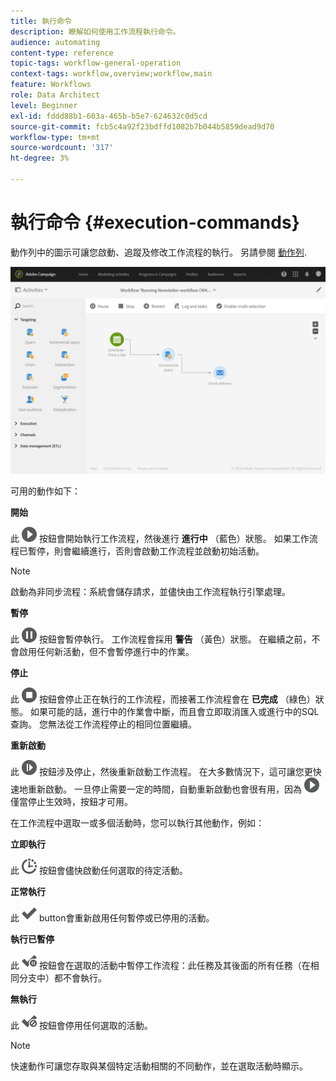 ```yaml
---
title: 執行命令
description: 瞭解如何使用工作流程執行命令。
audience: automating
content-type: reference
topic-tags: workflow-general-operation
context-tags: workflow,overview;workflow,main
feature: Workflows
role: Data Architect
level: Beginner
exl-id: fddd88b1-603a-465b-b5e7-624632c0d5cd
source-git-commit: fcb5c4a92f23bdffd1082b7b044b5859dead9d70
workflow-type: tm+mt
source-wordcount: '317'
ht-degree: 3%

---
```


# 執行命令 {#execution-commands}

動作列中的圖示可讓您啟動、追蹤及修改工作流程的執行。 另請參閱 [動作列](../../automating/using/workflow-interface.md#action-bar).

![](assets/wkf_execution_2.png)

可用的動作如下：

**開始**

此 ![](assets/play_darkgrey-24px.png) 按鈕會開始執行工作流程，然後進行 **進行中** （藍色）狀態。 如果工作流程已暫停，則會繼續進行，否則會啟動工作流程並啟動初始活動。

>[!NOTE]
>
>啟動為非同步流程：系統會儲存請求，並儘快由工作流程執行引擎處理。

**暫停**

此 ![](assets/pause_darkgrey-24px.png) 按鈕會暫停執行。 工作流程會採用 **警告** （黃色）狀態。 在繼續之前，不會啟用任何新活動，但不會暫停進行中的作業。

**停止**

此 ![](assets/stop_darkgrey-24px.png) 按鈕會停止正在執行的工作流程，而接著工作流程會在 **已完成** （綠色）狀態。 如果可能的話，進行中的作業會中斷，而且會立即取消匯入或進行中的SQL查詢。 您無法從工作流程停止的相同位置繼續。

**重新啟動**

此 ![](assets/pauseplay_darkgrey-24px.png) 按鈕涉及停止，然後重新啟動工作流程。 在大多數情況下，這可讓您更快速地重新啟動。 一旦停止需要一定的時間，自動重新啟動也會很有用，因為 ![](assets/play_darkgrey-24px.png) 僅當停止生效時，按鈕才可用。

在工作流程中選取一或多個活動時，您可以執行其他動作，例如：

**立即執行**

此 ![](assets/pending_darkgrey-24px.png) 按鈕會儘快啟動任何選取的待定活動。

**正常執行**

此 ![](assets/check_darkgrey-24px.png) button會重新啟用任何暫停或已停用的活動。

**執行已暫停**

此 ![](assets/check_pause_darkgrey-24px.png) 按鈕會在選取的活動中暫停工作流程：此任務及其後面的所有任務（在相同分支中）都不會執行。

**無執行**

此 ![](assets/checkdisable.png) 按鈕會停用任何選取的活動。

>[!NOTE]
>
>快速動作可讓您存取與某個特定活動相關的不同動作，並在選取活動時顯示。
